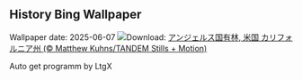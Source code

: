 ## History Bing Wallpaper
Wallpaper date: 2025-06-07
![](https://www.bing.com/th?id=OHR.PacificCrestTrail_JA-JP5723625676_UHD.jpg&w=1000)Download: [アンジェルス国有林, 米国 カリフォルニア州 (© Matthew Kuhns/TANDEM Stills + Motion)](https://www.bing.com/th?id=OHR.PacificCrestTrail_JA-JP5723625676_UHD.jpg)

Auto get programm by LtgX
